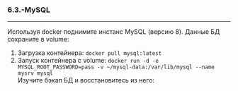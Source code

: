 ### 6.3.-MySQL </br>
----------------------------------------------------------------------------------
Используя docker поднимите инстанс MySQL (версию 8). Данные БД сохраните в volume: </br>
1) Загрузка контейнера: `docker pull mysql:latest` </br>
2) Запуск контейнера с volume: `docker run -d -e MYSQL_ROOT_PASSWORD=pass -v ~/mysql-data:/var/lib/mysql --name mysrv mysql` </br>
Изучите бэкап БД и восстановитесь из него: </br>

